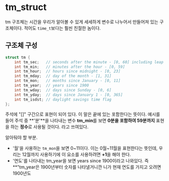 # tm_struct

tm 구조체는 시간을 우리가 알아볼 수 있게 세세하게 변수로 나누어서 만들어져 있는 구조체이다. 적어도 `time_t`보다는 훨씬 친절한 놈이다.

## 구조체 구성

```C
struct tm {
    int tm_sec;   // seconds after the minute - [0, 60] including leap second
    int tm_min;   // minutes after the hour - [0, 59]
    int tm_hour;  // hours since midnight - [0, 23]
    int tm_mday;  // day of the month - [1, 31]
    int tm_mon;   // months since January - [0, 11]
    int tm_year;  // years since 1900
    int tm_wday;  // days since Sunday - [0, 6]
    int tm_yday;  // days since January 1 - [0, 365]
    int tm_isdst; // daylight savings time flag
};
```

주석에 "[]" 구간으로 표현이 되어 있다. 이 말은 끝에 있는 포함한다는 뜻이다. 예시를 들어 주석 중 **'분'**을 나타내는 변수 **tm_min**를 보면 **0분을 포함하여 59분까지** 표현을 하는 **정수**로 사용될 것이다. 라고 쓰여있다.

알아둬야 할 부분.

- '월'을 사용하는 `tm_mon`을 보면 0~11이다. 이는 0월~11월을 표현한다는 뜻인데, 우리는 12월까지 사용하기에 이 요소를 사용하려면 **+1**을 해야 한다.
- '연도'를 나타내는 tm_year을 보면 years since 1900이라고 나와있다. 즉 **"tm_year은 1900년부터 숫자를 나타낼거니깐 니가 현재 연도를 가지고 오려면 1900년도